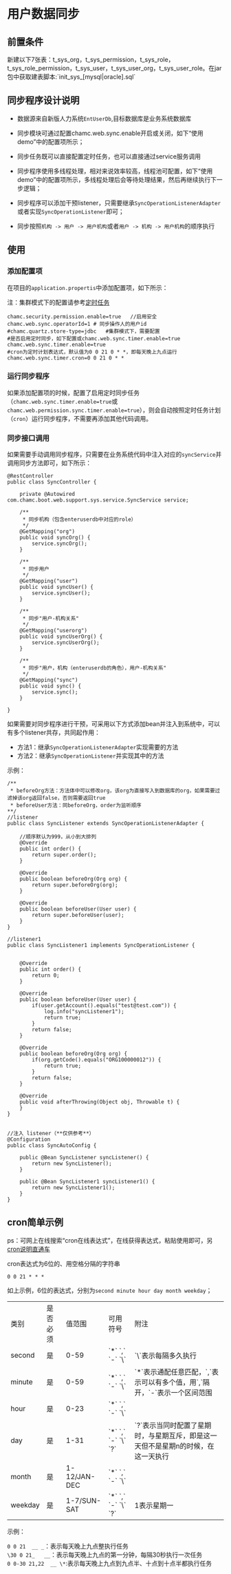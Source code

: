 # 用户数据同步

## 前置条件

新建以下7张表：t\_sys\_org，t\_sys\_permission，t\_sys\_role，t\_sys\_role\_permission，t\_sys\_user，t\_sys\_user\_org，t\_sys\_user\_role。在jar包中获取建表脚本:\`init\_sys_\[mysql\|oracle\].sql\`

## 同步程序设计说明

* 数据源来自新版人力系统`EntUserDb`,目标数据库是业务系统数据库

*  同步模块可通过配置chamc.web.sync.enable开启或关闭，如下“使用demo”中的配置项所示；
*  同步任务既可以直接配置定时任务，也可以直接通过service服务调用
*  同步程序使用多线程处理，相对来说效率较高，线程池可配置，如下“使用demo”中的配置项所示，多线程处理后会等待处理结果，然后再继续执行下一步逻辑；
* 同步程序可以添加干预listener，只需要继承`SyncOperationListenerAdapter`或者实现`SyncOperationListener`即可；
* 同步按照`机构 -> 用户 -> 用户机构`或者`用户 -> 机构 -> 用户机构`的顺序执行

## 使用

### 添加配置项

在项目的`application.propertis`中添加配置项，如下所示：

注：集群模式下的配置请参考[定时任务](chamc-boot-starter-web/timer.md)

    chamc.security.permission.enable=true   //启用安全
    chamc.web.sync.operatorId=1 # 同步操作人的用户id
    #chamc.quartz.store-type=jdbc   #集群模式下，需要配置
    #是否启用定时同步，如下配置或chamc.web.sync.timer.enable=true
    chamc.web.sync.timer.enable=true
    #cron为定时计划表达式，默认值为0 0 21 0 * *，即每天晚上九点运行
    chamc.web.sync.timer.cron=0 0 21 0 * *


### 运行同步程序

如果添加配置项的时候，配置了启用定时同步任务（`chamc.web.sync.timer.enable=true`或`chamc.web.permission.sync.timer.enable=true`），则会自动按照定时任务计划（`cron`）运行同步程序，不需要再添加其他代码调用。

### 同步接口调用

如果需要手动调用同步程序，只需要在业务系统代码中注入对应的`syncService`并调用同步方法即可，如下所示：

    @RestController
    public class SyncController {
    
        private @Autowired com.chamc.boot.web.support.sys.service.SyncService service;
    
        /**
         * 同步机构（包含enteruserdb中对应的role）
         */
        @GetMapping("org")
        public void syncOrg() {
            service.syncOrg();
        }
    
        /**
         * 同步用户
         */
        @GetMapping("user")
        public void syncUser() {
            service.syncUser();
        }
    
        /**
         * 同步"用户-机构关系"
         */
        @GetMapping("userorg")
        public void syncUserOrg() {
            service.syncUserOrg();
        }
    
        /**
         * 同步"用户，机构（enteruserdb的角色），用户-机构关系"
         */
        @GetMapping("sync")
        public void sync() {
            service.sync();
        }
    
    }

如果需要对同步程序进行干预，可采用以下方式添加bean并注入到系统中，可以有多个listener共存，共同起作用：

* 方法1：继承`SyncOperationListenerAdapter`实现需要的方法
* 方法2：继承`SyncOperationListener`并实现其中的方法

示例：

    /**
     * beforeOrg方法：方法体中可以修改org，该org为直接写入到数据库的org，如果需要过滤掉该org返回false，否则需要返回true
     * beforeUser方法：同beforeOrg，order为监听顺序
    **/
    //listener
    public class SyncListener extends SyncOperationListenerAdapter {
    
        //顺序默认为999，从小到大排列
        @Override
        public int order() {
            return super.order();
        }
    
        @Override
        public boolean beforeOrg(Org org) {
            return super.beforeOrg(org);
        }
    
        @Override
        public boolean beforeUser(User user) {
            return super.beforeUser(user);
        }
    }
    
    //listener1
    public class SyncListener1 implements SyncOperationListener {
    
    
        @Override
        public int order() {
            return 0;
        }
    
        @Override
        public boolean beforeUser(User user) {
            if(user.getAccount().equals("test@test.com")) {
                log.info("syncListener1");
                return true;
            }
            return false;
        }
    
        @Override
        public boolean beforeOrg(Org org) {
            if(org.getCode().equals("ORG100000012")) {
                return true;
            }
            return false;
        }
    
        @Override
        public void afterThrowing(Object obj, Throwable t) {
        }
    }


    //注入 listener（**仅供参考**）
    @Configuration
    public class SyncAutoConfig {
    
        public @Bean SyncListener syncListener() {
            return new SyncListener();
        }
    
        public @Bean SyncListener1 syncListener1() {
            return new SyncListener1();
        }
    }

## cron简单示例

ps：可网上在线搜索“cron在线表达式”，在线获得表达式，粘贴使用即可，另[cron说明直通车](http://blog.csdn.net/u011116672/article/details/52517247)

cron表达式为6位的、用空格分隔的字符串

    0 0 21 * * *

如上示例，6位的表达式，分别为`second minute hour day month weekday`；

<table>
   <tr>
      <td>类别</td>
      <td>是否必须</td>
      <td>值范围</td>
      <td>可用符号</td>
      <td>附注</td>
   </tr>
   <tr>
      <td>second</td>
      <td>是</td>
      <td>0-59</td>
      <td>`*` `,` `-` `\`</td>
      <td>`\`表示每隔多久执行</td>
   </tr>
   <tr>
      <td>minute</td>
      <td>是</td>
      <td>0-59</td>
      <td>`*` `,` `-` `\`</td>
      <td>`*`表示通配任意匹配，`,`表示可以有多个值，用`,`隔开，`-`表示一个区间范围</td>
   </tr>
   <tr>
      <td>hour</td>
      <td>是</td>
      <td>0-23</td>
      <td>`*` `,` `-` `\`</td>
      <td></td>
   </tr>
   <tr>
      <td>day</td>
      <td>是</td>
      <td>1-31</td>
      <td>`*` `,` `-` `\` `?`</td>
      <td>`?`表示当同时配置了星期时，与星期互斥，即是这一天但不是星期n的时候，在这一天执行</td>
   </tr>
   <tr>
      <td>month</td>
      <td>是</td>
      <td>1-12/JAN-DEC</td>
      <td>`*` `,` `-` `\`</td>
      <td></td>
   </tr>
   <tr>
      <td>weekday</td>
      <td>是</td>
      <td>1-7/SUN-SAT</td>
      <td>`*` `,` `-` `\` `?`</td>
      <td>1表示星期一</td>
   </tr>
</table>

示例：

`0 0 21  __ _`：表示每天晚上九点整执行任务  
`\30 0 21_   __`：表示每天晚上九点的第一分钟，每隔30秒执行一次任务  
`0 0-30 21,22  __ \*`:表示每天晚上九点到九点半、十点到十点半都执行任务
